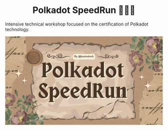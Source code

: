 <h1 align="center">Polkadot SpeedRun 🏃🏻‍➡️</h1>
<p>Intensive technical workshop focused on the certification of Polkadot technology.</p>

<img src="/static/img/speedrun-social-card.png" />
